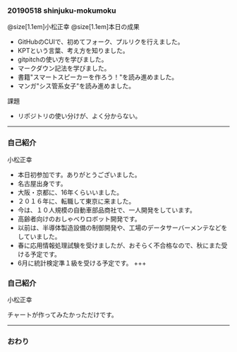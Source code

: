 ### 20190518 shinjuku-mokumoku
@size[1.1em]小松正幸
@size[1.1em]本日の成果
* GitHubのCUIで、初めてフォーク、プルリクを行えました。
* KPTという言葉、考え方を知りました。
* gitpitchの使い方を学びました。
* マークダウン記法を学びました。
* 書籍"スマートスピーカーを作ろう！"を読み進めました。
* マンガ"シス管系女子"を読み進めました。

課題
* リポジトリの使い分けが、よく分からない。

---
### 自己紹介
小松正幸

* 本日初参加です。ありがとうございました。
* 名古屋出身です。
* 大阪・京都に、16年くらいいました。
* ２０１６年に、転職して東京に来ました。
* 今は、１０人規模の自動車部品商社で、一人開発をしています。
* 高齢者向けのおしゃべりロボット開発です。
* 以前は、半導体製造設備の制御開発や、工場のデータサーバーメンテなどをしていました。
* 春に応用情報処理試験を受けましたが、おそらく不合格なので、秋にまた受ける予定です。
* 6月に統計検定準１級を受ける予定です。
+++

### 自己紹介
小松正幸

<canvas data-chart="radar">
<!--
{
 "data": {
  "labels": ["dialogflow", "水泳", "python", "コイン集め", "raspberryPi", "ダイエット", "Node.js", "銭湯"],
  "datasets": [
   {
    "data":[30, 10, 30, 20, 40, 30, 10, 50],
    "label":"現状",
    "backgroundColor":"rgba(80,160,240,.8)"
   },
   {
    "data":[50, 50, 70, 40, 30, 80, 20, 50],
    "label":"これからの意気込み",
    "backgroundColor":"rgba(240,160,80,.8)"
   }
  ]
 },
 "options": { "responsive": "true", "scale":{"ticks":{"min":0, "max":100}}}
}
-->
</canvas>
チャートが作ってみたかっただけです。

---


### おわり

